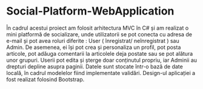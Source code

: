 # Social-Platform-WebApplication

În cadrul acestui proiect am folosit arhitectura MVC în C# și am realizat o mini platformă de socializare, unde
utilizatorii se pot conecta cu adresa de e-mail și pot avea roluri diferite : User ( înregistrat/ neînregistrat ) sau
Admin. De asemenea, ei își pot crea și personaliza un profil, pot posta articole, pot adăuga comentarii la articolele
deja postate sau se pot alătura unor grupuri. Userii pot edita și șterge doar conținutul propriu, iar Adminii au
drepturi depline asupra paginii. Datele sunt stocate într-o bază de date locală, în cadrul modelelor fiind
implementate validări. Design-ul aplicației a fost realizat folosind Bootstrap.
